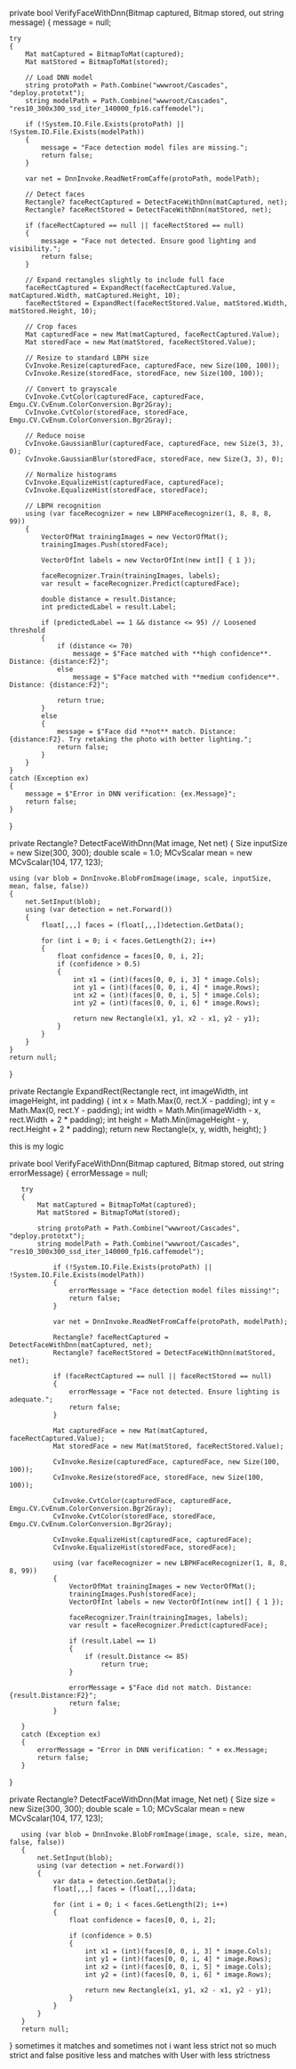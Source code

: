 private bool VerifyFaceWithDnn(Bitmap captured, Bitmap stored, out string message)
{
    message = null;

    try
    {
        Mat matCaptured = BitmapToMat(captured);
        Mat matStored = BitmapToMat(stored);

        // Load DNN model
        string protoPath = Path.Combine("wwwroot/Cascades", "deploy.prototxt");
        string modelPath = Path.Combine("wwwroot/Cascades", "res10_300x300_ssd_iter_140000_fp16.caffemodel");

        if (!System.IO.File.Exists(protoPath) || !System.IO.File.Exists(modelPath))
        {
            message = "Face detection model files are missing.";
            return false;
        }

        var net = DnnInvoke.ReadNetFromCaffe(protoPath, modelPath);

        // Detect faces
        Rectangle? faceRectCaptured = DetectFaceWithDnn(matCaptured, net);
        Rectangle? faceRectStored = DetectFaceWithDnn(matStored, net);

        if (faceRectCaptured == null || faceRectStored == null)
        {
            message = "Face not detected. Ensure good lighting and visibility.";
            return false;
        }

        // Expand rectangles slightly to include full face
        faceRectCaptured = ExpandRect(faceRectCaptured.Value, matCaptured.Width, matCaptured.Height, 10);
        faceRectStored = ExpandRect(faceRectStored.Value, matStored.Width, matStored.Height, 10);

        // Crop faces
        Mat capturedFace = new Mat(matCaptured, faceRectCaptured.Value);
        Mat storedFace = new Mat(matStored, faceRectStored.Value);

        // Resize to standard LBPH size
        CvInvoke.Resize(capturedFace, capturedFace, new Size(100, 100));
        CvInvoke.Resize(storedFace, storedFace, new Size(100, 100));

        // Convert to grayscale
        CvInvoke.CvtColor(capturedFace, capturedFace, Emgu.CV.CvEnum.ColorConversion.Bgr2Gray);
        CvInvoke.CvtColor(storedFace, storedFace, Emgu.CV.CvEnum.ColorConversion.Bgr2Gray);

        // Reduce noise
        CvInvoke.GaussianBlur(capturedFace, capturedFace, new Size(3, 3), 0);
        CvInvoke.GaussianBlur(storedFace, storedFace, new Size(3, 3), 0);

        // Normalize histograms
        CvInvoke.EqualizeHist(capturedFace, capturedFace);
        CvInvoke.EqualizeHist(storedFace, storedFace);

        // LBPH recognition
        using (var faceRecognizer = new LBPHFaceRecognizer(1, 8, 8, 8, 99))
        {
            VectorOfMat trainingImages = new VectorOfMat();
            trainingImages.Push(storedFace);

            VectorOfInt labels = new VectorOfInt(new int[] { 1 });

            faceRecognizer.Train(trainingImages, labels);
            var result = faceRecognizer.Predict(capturedFace);

            double distance = result.Distance;
            int predictedLabel = result.Label;

            if (predictedLabel == 1 && distance <= 95) // Loosened threshold
            {
                if (distance <= 70)
                    message = $"Face matched with **high confidence**. Distance: {distance:F2}";
                else
                    message = $"Face matched with **medium confidence**. Distance: {distance:F2}";

                return true;
            }
            else
            {
                message = $"Face did **not** match. Distance: {distance:F2}. Try retaking the photo with better lighting.";
                return false;
            }
        }
    }
    catch (Exception ex)
    {
        message = $"Error in DNN verification: {ex.Message}";
        return false;
    }
}

private Rectangle? DetectFaceWithDnn(Mat image, Net net)
{
    Size inputSize = new Size(300, 300);
    double scale = 1.0;
    MCvScalar mean = new MCvScalar(104, 177, 123);

    using (var blob = DnnInvoke.BlobFromImage(image, scale, inputSize, mean, false, false))
    {
        net.SetInput(blob);
        using (var detection = net.Forward())
        {
            float[,,,] faces = (float[,,,])detection.GetData();

            for (int i = 0; i < faces.GetLength(2); i++)
            {
                float confidence = faces[0, 0, i, 2];
                if (confidence > 0.5)
                {
                    int x1 = (int)(faces[0, 0, i, 3] * image.Cols);
                    int y1 = (int)(faces[0, 0, i, 4] * image.Rows);
                    int x2 = (int)(faces[0, 0, i, 5] * image.Cols);
                    int y2 = (int)(faces[0, 0, i, 6] * image.Rows);

                    return new Rectangle(x1, y1, x2 - x1, y2 - y1);
                }
            }
        }
    }
    return null;
}

private Rectangle ExpandRect(Rectangle rect, int imageWidth, int imageHeight, int padding)
{
    int x = Math.Max(0, rect.X - padding);
    int y = Math.Max(0, rect.Y - padding);
    int width = Math.Min(imageWidth - x, rect.Width + 2 * padding);
    int height = Math.Min(imageHeight - y, rect.Height + 2 * padding);
    return new Rectangle(x, y, width, height);
}




this is my logic 

   private bool VerifyFaceWithDnn(Bitmap captured, Bitmap stored, out string errorMessage)
   {
       errorMessage = null;

       try
       {
           Mat matCaptured = BitmapToMat(captured);
           Mat matStored = BitmapToMat(stored);

           string protoPath = Path.Combine("wwwroot/Cascades", "deploy.prototxt");
           string modelPath = Path.Combine("wwwroot/Cascades", "res10_300x300_ssd_iter_140000_fp16.caffemodel");
          
               if (!System.IO.File.Exists(protoPath) || !System.IO.File.Exists(modelPath))
               {
                   errorMessage = "Face detection model files missing!";
                   return false;
               }

               var net = DnnInvoke.ReadNetFromCaffe(protoPath, modelPath);

               Rectangle? faceRectCaptured = DetectFaceWithDnn(matCaptured, net);
               Rectangle? faceRectStored = DetectFaceWithDnn(matStored, net);

               if (faceRectCaptured == null || faceRectStored == null)
               {
                   errorMessage = "Face not detected. Ensure lighting is adequate.";
                   return false;
               }

               Mat capturedFace = new Mat(matCaptured, faceRectCaptured.Value);
               Mat storedFace = new Mat(matStored, faceRectStored.Value);

               CvInvoke.Resize(capturedFace, capturedFace, new Size(100, 100));
               CvInvoke.Resize(storedFace, storedFace, new Size(100, 100));

               CvInvoke.CvtColor(capturedFace, capturedFace, Emgu.CV.CvEnum.ColorConversion.Bgr2Gray);
               CvInvoke.CvtColor(storedFace, storedFace, Emgu.CV.CvEnum.ColorConversion.Bgr2Gray);

               CvInvoke.EqualizeHist(capturedFace, capturedFace);
               CvInvoke.EqualizeHist(storedFace, storedFace);

               using (var faceRecognizer = new LBPHFaceRecognizer(1, 8, 8, 8, 99))
               {
                   VectorOfMat trainingImages = new VectorOfMat();
                   trainingImages.Push(storedFace);
                   VectorOfInt labels = new VectorOfInt(new int[] { 1 });

                   faceRecognizer.Train(trainingImages, labels);
                   var result = faceRecognizer.Predict(capturedFace);

                   if (result.Label == 1)
                   {
                       if (result.Distance <= 85)
                           return true;
                   }

                   errorMessage = $"Face did not match. Distance: {result.Distance:F2}";
                   return false;
               }
           
       }
       catch (Exception ex)
       {
           errorMessage = "Error in DNN verification: " + ex.Message;
           return false;
       }
   }

   private Rectangle? DetectFaceWithDnn(Mat image, Net net)
   {
       Size size = new Size(300, 300);
       double scale = 1.0;
       MCvScalar mean = new MCvScalar(104, 177, 123);

       using (var blob = DnnInvoke.BlobFromImage(image, scale, size, mean, false, false))
       {
           net.SetInput(blob);
           using (var detection = net.Forward())
           {
               var data = detection.GetData();
               float[,,,] faces = (float[,,,])data;

               for (int i = 0; i < faces.GetLength(2); i++)
               {
                   float confidence = faces[0, 0, i, 2];

                   if (confidence > 0.5)
                   {
                       int x1 = (int)(faces[0, 0, i, 3] * image.Cols);
                       int y1 = (int)(faces[0, 0, i, 4] * image.Rows);
                       int x2 = (int)(faces[0, 0, i, 5] * image.Cols);
                       int y2 = (int)(faces[0, 0, i, 6] * image.Rows);

                       return new Rectangle(x1, y1, x2 - x1, y2 - y1);
                   }
               }
           }
       }
       return null;
   }
sometimes it matches and sometimes not i want less strict not so much strict and false positive less and matches with User with less strictness
